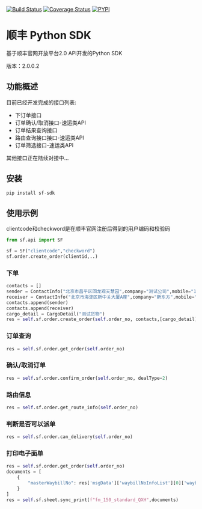 [![Build Status](https://travis-ci.org/block-cat/sf-sdk.svg?branch=master)](https://travis-ci.org/block-cat/sf-sdk)
[![Coverage Status](https://coveralls.io/repos/github/block-cat/sf-sdk/badge.svg?branch=master)](https://coveralls.io/github/block-cat/sf-sdk?branch=master)
[![PYPI](https://img.shields.io/pypi/v/sf-sdk)](https://pypi.org/project/sf-sdk/)

# 顺丰 Python SDK

基于顺丰官网开放平台2.0 API开发的Python SDK

版本：2.0.0.2

## 功能概述

目前已经开发完成的接口列表:

* 下订单接口
* 订单确认/取消接口-速运类API
* 订单结果查询接口
* 路由查询接口接口-速运类API
* 订单筛选接口-速运类API

其他接口正在陆续对接中...

## 安装

```python
pip install sf-sdk
```

## 使用示例

clientcode和checkword是在顺丰官网注册后得到的用户编码和校验码

```python
from sf.api import SF

sf = SF("clientcode","checkword")
sf.order.create_order(clientid,..)
```

### 下单

```python
contacts = []
sender = ContactInfo("北京市昌平区回龙观天慧园",company="测试公司",mobile="18512345678")
receiver = ContactInfo("北京市海淀区新中关大厦A座",company="新东方",mobile="18511223344",contactType=1)
contacts.append(sender)
contacts.append(receiver)
cargo_detail = CargoDetail("测试货物")
res = self.sf.order.create_order(self.order_no, contacts,[cargo_detail])
```

### 订单查询

```python
res = self.sf.order.get_order(self.order_no)
```

### 确认/取消订单

```python
res = self.sf.order.confirm_order(self.order_no, dealType=2)
```

### 路由信息

```python
res = self.sf.order.get_route_info(self.order_no)
```

### 判断是否可以派单

```python
res = self.sf.order.can_delivery(self.order_no)
```

### 打印电子面单

```python
res = self.sf.order.get_order(self.order_no)
documents = [
    {
        "masterWaybillNo": res['msgData']['waybillNoInfoList'][0]['waybillNo'],
    }
]
res = self.sf.sheet.sync_print(f"fm_150_standard_QXH",documents)
```
